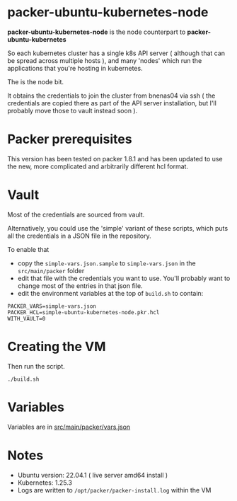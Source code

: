 
# packer-ubuntu-kubernetes-node

**packer-ubuntu-kubernetes-node**  is the node counterpart to **packer-ubuntu-kubernetes** 

So each kubernetes cluster has a single k8s API server ( although that can be spread across multiple hosts ), and many 'nodes' which run the applications that you're hosting in kubernetes.

The is the node bit.

It obtains the credentials to join the cluster from bnenas04 via ssh ( the credentials are copied there as part of the API server installation, but I'll probably move those to vault instead soon ). 

# Packer prerequisites

This version has been tested on packer 1.8.1 and has been updated to use the new, more complicated and arbitrarily different hcl format.

# Vault 

Most of the credentials are sourced from vault. 

Alternatively, you could use the 'simple' variant of these scripts, which puts all the credentials in a JSON file in the repository.

To enable that

* copy the `simple-vars.json.sample` to `simple-vars.json` in the `src/main/packer` folder
* edit that file with the credentials you want to use. You'll probably want to change most of the entries in that json file. 
* edit the environment variables at the top of `build.sh` to contain: 

```
PACKER_VARS=simple-vars.json
PACKER_HCL=simple-ubuntu-kubernetes-node.pkr.hcl
WITH_VAULT=0
```

# Creating the VM 

Then run the script.

```
./build.sh
```

# Variables

Variables are in [src/main/packer/vars.json](src/main/packer/vars.json)

# Notes

* Ubuntu version: 22.04.1 ( live server amd64 install )
* Kubernetes: 1.25.3
* Logs are written to `/opt/packer/packer-install.log` within the VM

